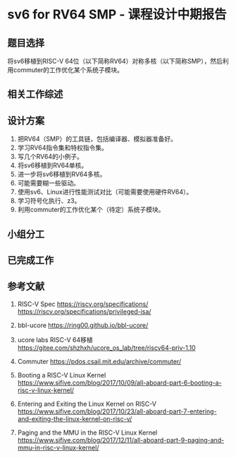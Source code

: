 # sv6 for RV64 SMP - 课程设计中期报告

## 题目选择

将sv6移植到RISC-V 64位（以下简称RV64）对称多核（以下简称SMP），然后利用commuter的工作优化某个系统子模块。

## 相关工作综述

## 设计方案

1. 把RV64（SMP）的工具链，包括编译器、模拟器准备好。
2. 学习RV64指令集和特权指令集。
3. 写几个RV64的小例子。
4. 将sv6移植到RV64单核。
5. 进一步将sv6移植到RV64多核。
6. 可能需要糊一些驱动。
7. 使用sv6、Linux进行性能测试对比（可能需要使用硬件RV64）。
8. 学习符号化执行、z3。
9. 利用commuter的工作优化某个（待定）系统子模块。

## 小组分工

## 已完成工作

## 参考文献

1. RISC-V Spec
  https://riscv.org/specifications/
  https://riscv.org/specifications/privileged-isa/

2. bbl-ucore
  https://ring00.github.io/bbl-ucore/

3. ucore labs RISC-V 64移植
  https://gitee.com/shzhxh/ucore_os_lab/tree/riscv64-priv-1.10

4. Commuter
  https://pdos.csail.mit.edu/archive/commuter/

5. Booting a RISC-V Linux Kernel
  https://www.sifive.com/blog/2017/10/09/all-aboard-part-6-booting-a-risc-v-linux-kernel/

6. Entering and Exiting the Linux Kernel on RISC-V
  https://www.sifive.com/blog/2017/10/23/all-aboard-part-7-entering-and-exiting-the-linux-kernel-on-risc-v/

7. Paging and the MMU in the RISC-V Linux Kernel
  https://www.sifive.com/blog/2017/12/11/all-aboard-part-9-paging-and-mmu-in-risc-v-linux-kernel/
